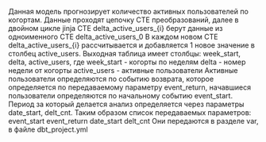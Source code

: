 Данная модель прогнозирует количество активных пользователей по когортам. 
Данные проходят цепочку СТЕ преобразований, далее в двойном цикле jinja CTE  delta_active_users_{i}    берут данные из одноименного CTE delta_active_users_0
В каждом новом СТЕ delta_active_users_{i} рассчитывается и добавляется 1 новое значение в столбец active_users. 
Выходная таблица имеет столбцы: week_start, delta, active_users, где
week_start - когорты по неделям
delta - номер недели от когорты
active_users - активные пользователи 
Активные пользователи определяются по событию возврата, которое определяется по передаваемому параметру event_return, начавшиеся пользователи определяются по начальному событию event_start. Период за который делается анализ определяется через параметры date_start, delt_cnt.
Таким образом список передаваемых параметров:
event_start
event_return
date_start
delt_cnt
Они передаются в разделе var, в файле dbt_project.yml